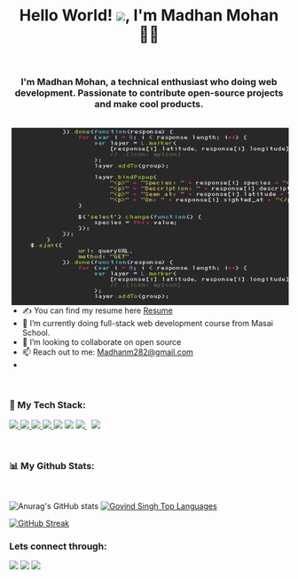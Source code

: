 <h1 align="center">Hello World! <img src="https://raw.githubusercontent.com/MartinHeinz/MartinHeinz/master/wave.gif" width="30px">, I'm Madhan Mohan👩‍💻</h1>
<br>
<h3 align="center">I'm Madhan Mohan, a technical enthusiast who doing web development. Passionate to contribute open-source projects and make cool products.</h3>
<br>
<img align="right" alt="GIF" src="https://github.com/bhumikatewary/bhumikatewary/blob/main/giphy.gif" width="500" height="320" />

- ✍ You can find my resume here [Resume]
- 🌱 I’m currently doing full-stack web development course from Masai School.
- 👯 I’m looking to collaborate on open source
- 📫 Reach out to me: Madhanm282@gmail.com
- 

<br>


### 🚀 My Tech Stack:

<p align="left">
    <a href="https://www.w3.org/html/" target="_blank"> <img src="https://img.icons8.com/color/48/000000/html-5.png"/> </a>
    <a href="https://www.w3schools.com/css/" target="_blank"> <img src="https://img.icons8.com/color/48/000000/css3.png"/> </a>
    <a href="https://getbootstrap.com" target="_blank"> <img src="https://img.icons8.com/color/48/000000/bootstrap.png"/> </a>
    <a href="https://developer.mozilla.org/en-US/docs/Web/JavaScript" target="_blank"> <img src="https://img.icons8.com/color/48/000000/javascript.png"/> </a>
    <a href="https://en.wikipedia.org/wiki/C%2B%2B"><img src="https://img.icons8.com/color/2x/c-programming.png" height=50px/></a>
    <a href="https://en.wikipedia.org/wiki/C%2B%2B"><img src="https://img.icons8.com/color/48/000000/c-plus-plus-logo.png"/></a>
    <a style="padding-right:8px;" href="https://nodejs.org" target="_blank"> <img src="https://img.icons8.com/color/48/000000/nodejs.png"/> </a>
    <a href="https://wordpress.com/"><img src="https://img.icons8.com/plasticine/2x/react.png" height=50px /></a>
</p>


<br>

### 📊 My Github Stats:
<br/>

![Anurag's GitHub stats](https://github-readme-stats.vercel.app/api?username=Madhanm282&show_icons=true&theme=radical) <a href="https://github.com/govind-01/github-readme-stats"><img alt="Govind Singh Top Languages" src="https://github-readme-stats.vercel.app/api/top-langs/?username=Madhanm282&langs_count=8&count_private=true&layout=compact&theme=react&hide_border=true&bg_color=0D1117" /></a>

[![GitHub Streak](https://github-readme-streak-stats.herokuapp.com?user=govind-01&theme=radical&hide_border=true&date_format=M%20j%5B%2C%20Y%5D)](https://git.io/streak-stats)
<br>


### Lets connect through:
<a href="https://twitter.com/madhanmohan6450"><img src="https://img.icons8.com/color/48/000000/twitter--v1.png"/></a>
<a href="https://www.linkedin.com/in/madhan-mohan-474389158"><img src="https://img.icons8.com/color/48/000000/linkedin.png"/></a>
<a href="https://www.instagram.com/madhan_m_o_h_a_n/"><img src="https://img.icons8.com/fluency/2x/instagram-new.png" height=50px/></a>



[resume]: https://drive.google.com/file/d/1ZS6PeoTAXiTHG6o5gvKwK7u8HFYAF-h0/view?usp=sharing
